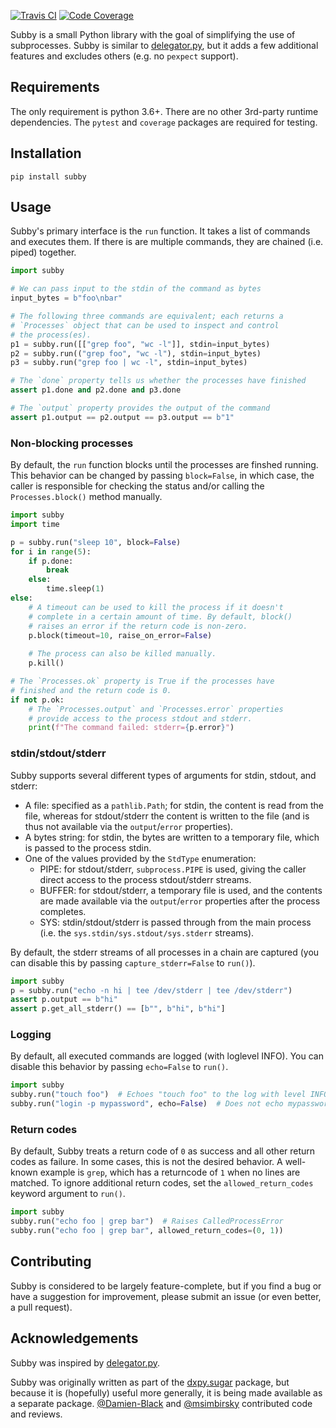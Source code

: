 [![Travis CI](https://travis-ci.org/jdidion/subby.svg?branch=master)](https://travis-ci.org/jdidion/subby)
[![Code Coverage](https://codecov.io/gh/jdidion/subby/branch/master/graph/badge.svg)](https://codecov.io/gh/jdidion/subby)

Subby is a small Python library with the goal of simplifying the use of subprocesses. Subby is similar to [delegator.py](https://github.com/amitt001/delegator.py), but it adds a few additional features and excludes others (e.g. no `pexpect` support).

## Requirements

The only requirement is python 3.6+. There are no other 3rd-party runtime dependencies. The `pytest` and `coverage` packages are required for testing.

## Installation

`pip install subby`

## Usage

Subby's primary interface is the `run` function. It takes a list of commands and executes them. If there is are multiple commands, they are chained (i.e. piped) together.

```python
import subby

# We can pass input to the stdin of the command as bytes
input_bytes = b"foo\nbar"

# The following three commands are equivalent; each returns a
# `Processes` object that can be used to inspect and control
# the process(es).
p1 = subby.run([["grep foo", "wc -l"]], stdin=input_bytes)
p2 = subby.run(("grep foo", "wc -l"), stdin=input_bytes)
p3 = subby.run("grep foo | wc -l", stdin=input_bytes)

# The `done` property tells us whether the processes have finished
assert p1.done and p2.done and p3.done

# The `output` property provides the output of the command
assert p1.output == p2.output == p3.output == b"1"
```

### Non-blocking processes

By default, the `run` function blocks until the processes are finshed running. This behavior can be changed by passing `block=False`, in which case, the caller is responsible for checking the status and/or calling the `Processes.block()` method manually.

```python
import subby
import time

p = subby.run("sleep 10", block=False)
for i in range(5):
    if p.done:
        break
    else:
        time.sleep(1)
else:
    # A timeout can be used to kill the process if it doesn't
    # complete in a certain amount of time. By default, block()
    # raises an error if the return code is non-zero.
    p.block(timeout=10, raise_on_error=False)
    
    # The process can also be killed manually.
    p.kill()

# The `Processes.ok` property is True if the processes have
# finished and the return code is 0.
if not p.ok:
    # The `Processes.output` and `Processes.error` properties
    # provide access to the process stdout and stderr.
    print(f"The command failed: stderr={p.error}")
```

### stdin/stdout/stderr

Subby supports several different types of arguments for stdin, stdout, and stderr:

* A file: specified as a `pathlib.Path`; for stdin, the content is read from the file, whereas for stdout/stderr the content is written to the file (and is thus not available via the `output`/`error` properties).
* A bytes string: for stdin, the bytes are written to a temporary file, which is passed to the process stdin.
* One of the values provided by the `StdType` enumeration:
    * PIPE: for stdout/stderr, `subprocess.PIPE` is used, giving the caller direct access to the process stdout/stderr streams.
    * BUFFER: for stdout/stderr, a temporary file is used, and the contents are made available via the `output`/`error` properties after the process completes.
    * SYS: stdin/stdout/stderr is passed through from the main process (i.e. the `sys.stdin/sys.stdout/sys.stderr` streams).

By default, the stderr streams of all processes in a chain are captured (you can disable this by passing `capture_stderr=False` to `run()`).

```python
import subby
p = subby.run("echo -n hi | tee /dev/stderr | tee /dev/stderr")
assert p.output == b"hi"
assert p.get_all_stderr() == [b"", b"hi", b"hi"]
```

### Logging

By default, all executed commands are logged (with loglevel INFO). You can disable this behavior by passing `echo=False` to `run()`.

```python
import subby
subby.run("touch foo")  # Echoes "touch foo" to the log with level INFO
subby.run("login -p mypassword", echo=False)  # Does not echo mypassword
```

### Return codes

By default, Subby treats a return code of `0` as success and all other return codes as failure. In some cases, this is not the desired behavior. A well-known example is `grep`, which has a returncode of `1` when no lines are matched. To ignore additional return codes, set the `allowed_return_codes` keyword argument to `run()`.

```python
import subby
subby.run("echo foo | grep bar")  # Raises CalledProcessError
subby.run("echo foo | grep bar", allowed_return_codes=(0, 1))
```
## Contributing

Subby is considered to be largely feature-complete, but if you find a bug or have a suggestion for improvement, please submit an issue (or even better, a pull request).

## Acknowledgements

Subby was inspired by [delegator.py](https://github.com/amitt001/delegator.py).

Subby was originally written as part of the [dxpy.sugar](https://github.com/dnanexus/dx-toolkit/tree/SCI-1321_dx_sugar/src/python/dxpy/sugar) package, but because it is (hopefully) useful more generally, it is being made available as a separate package. [@Damien-Black](https://github.com/@Damien-Black) and [@msimbirsky](https://github.com/msimbirsky) contributed code and reviews.
